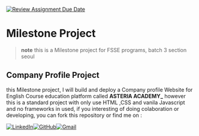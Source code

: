[![Review Assignment Due Date](https://classroom.github.com/assets/deadline-readme-button-24ddc0f5d75046c5622901739e7c5dd533143b0c8e959d652212380cedb1ea36.svg)](https://classroom.github.com/a/_e9whi2b)

# Milestone Project

> **note**
> this is a Milestone project for FSSE programs, batch 3 section seoul

## Company Profile Project

this Milestone project, I will build and deploy a Company profile Website for English Course education platform called **ASTERIA ACADEMY\_**
however this is a standard project with only use HTML ,CSS and vanila Javascript and no frameworks in used, if you interesting of doing colaboration or developing, you can fork this repository or find me on :

[![LinkedIn](https://img.shields.io/badge/linkedin-%230077B5.svg?style=for-the-badge&logo=linkedin&logoColor=white)](https://www.linkedin.com/in/yosaphat-harwindra-82aa54194/)[![GitHub](https://img.shields.io/badge/github-%23121011.svg?style=for-the-badge&logo=github&logoColor=white)](https://github.com/Blackpossum)[![Gmail](https://img.shields.io/badge/Gmail-D14836?style=for-the-badge&logo=gmail&logoColor=white)](https://mail.google.com/mail/u/0/#inbox?compose=CllgCJZbjsDVTCHvCnhHCvtfKVrVdgTsRsWdQPFjXBQKhnBbkKpCFNzsDmKZzVwtrmbMpzzNdtL)
